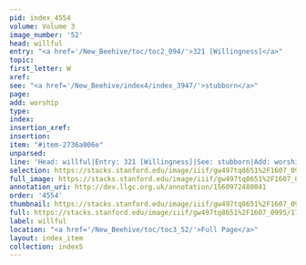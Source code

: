 ```yaml
---
pid: index_4554
volume: Volume 3
image_number: '52'
head: willful
entry: "<a href='/New_Beehive/toc/toc2_094/'>321 [Willingness]</a>"
topic: 
first_letter: W
xref: 
see: "<a href='/New_Beehive/index4/index_3947/'>stubborn</a>"
page: 
add: worship
type: 
index: 
insertion_xref: 
insertion: 
item: "#item-2736a006e"
unparsed: 
line: 'Head: willful|Entry: 321 [Willingness]|See: stubborn|Add: worship|#item-2736a006e'
selection: https://stacks.stanford.edu/image/iiif/gw497tq8651%2F1607_0995/1766,2731,732,207/full/0/default.jpg
full_image: https://stacks.stanford.edu/image/iiif/gw497tq8651%2F1607_0995/full/full/0/default.jpg
annotation_uri: http://dev.llgc.org.uk/annotation/1560972480041
order: '4554'
thumbnail: https://stacks.stanford.edu/image/iiif/gw497tq8651%2F1607_0995/1766,2731,732,207/150,/0/default.jpg
full: https://stacks.stanford.edu/image/iiif/gw497tq8651%2F1607_0995/1766,2731,732,207/full/0/default.jpg
label: willful
location: "<a href='/New_Beehive/toc/toc3_52/'>Full Page</a>"
layout: index_item
collection: index5
---
```

